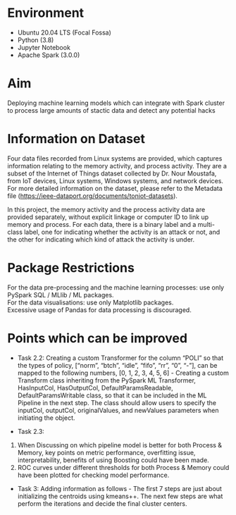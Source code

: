 # Environment
* Ubuntu 20.04 LTS (Focal Fossa) 
* Python (3.8) 
* Jupyter Notebook 
* Apache Spark (3.0.0) 

# Aim
Deploying machine learning models which can integrate with Spark cluster to process large amounts of stactic data and detect any potential hacks

# Information on Dataset
Four data files recorded from Linux systems are provided, which captures information relating to the memory activity, and process activity. They are a subset of the Internet of
Things dataset collected by Dr. Nour Moustafa, from IoT devices, Linux systems, Windows systems, and network devices. For more detailed information on the dataset, please refer to the Metadata file (https://ieee-dataport.org/documents/toniot-datasets).

In this project, the memory activity and the process activity data are provided separately, without explicit linkage or computer ID to link up memory and process. For each
data, there is a binary label and a multi-class label, one for indicating whether the activity is an attack or not, and the other for indicating which kind of attack the activity is under.

# Package Restrictions
For the data pre-processing and the machine learning processes: use only PySpark SQL / MLlib / ML packages.  <br>
For the data visualisations: use only Matplotlib packages. <br>
Excessive usage of Pandas for data processing is discouraged.

# Points which can be improved
* Task 2.2: Creating a custom Transformer for the column “POLI” so that the types of policy, [“norm”, “btch”, “idle”, “fifo”, “rr”, “0”, “-”], can be mapped to the following numbers, [0, 1, 2, 3, 4, 5, 6] - Creating a custom Transform class inheriting from the PySpark ML Transformer, HasInputCol, HasOutputCol, DefaultParamsReadable, DefaultParamsWritable class, so that it can be included in the ML Pipeline in the next step. The class should allow users to specify the inputCol, outputCol, originalValues, and newValues parameters when initiating the object.

* Task 2.3: 
1) When Discussing on which pipeline model is better for both Process & Memory, key points on metric performance, overfitting issue, interpretability, benefits of using Boosting could have been made.
2) ROC curves under different thresholds for both Process & Memory could have been plotted for checking model performance.

* Task 3: Adding information as follows - The first 7 steps are just about initializing the centroids using kmeans++. The next few steps are what perform the iterations and decide the final cluster centers.

